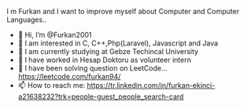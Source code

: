 I m Furkan and I want to improve myself about Computer and Computer Languages..

- 👋 Hi, I’m @Furkan2001
- 👀 I am interested in C, C++,Php(Laravel), Javascript and Java
- 🌱 I am currently studying at Gebze Techincal University
- 🎯 I have worked in Hesap Doktoru as volunteer intern
- 🎯 I have been solving question on LeetCode... https://leetcode.com/furkan94/
- 📫 How to reach me: https://tr.linkedin.com/in/furkan-ekinci-a21638232?trk=people-guest_people_search-card

<!---
Furkan2001/Furkan2001 is a ✨ special ✨ repository because its `README.md` (this file) appears on your GitHub profile.
You can click the Preview link to take a look at your changes.
--->
